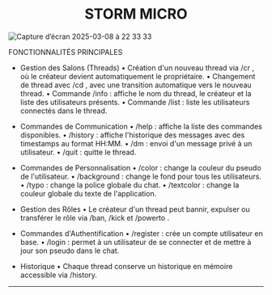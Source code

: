 <h1 align="center">
STORM MICRO
</h1>

![Capture d’écran 2025-03-08 à 22 33 33](https://github.com/user-attachments/assets/815bd523-668d-4025-abb1-f5903e4fa1b4)


 FONCTIONNALITÉS PRINCIPALES

- Gestion des Salons (Threads)
  • Création d'un nouveau thread via /cr <nom> <pass>, où le créateur devient automatiquement le propriétaire.
  • Changement de thread avec /cd <nom> <pass>, avec une transition automatique vers le nouveau thread.
  • Commande /info : affiche le nom du thread, le créateur et la liste des utilisateurs présents.
  • Commande /list : liste les utilisateurs connectés dans le thread.

- Commandes de Communication
  • /help : affiche la liste des commandes disponibles.
  • /history : affiche l'historique des messages avec des timestamps au format HH:MM.
  • /dm <pseudo> <message> : envoi d'un message privé à un utilisateur.
  • /quit : quitte le thread.

- Commandes de Personnalisation
  • /color <couleur> : change la couleur du pseudo de l'utilisateur.
  • /background <url> : change le fond pour tous les utilisateurs.
  • /typo <font> : change la police globale du chat.
  • /textcolor <couleur> : change la couleur globale du texte de l'application.

- Gestion des Rôles
  • Le créateur d'un thread peut bannir, expulser ou transférer le rôle via /ban, /kick et /powerto <pseudo>.

- Commandes d'Authentification
  • /register <email> <password> <pseudo> : crée un compte utilisateur en base.
  • /login <email> <password> : permet à un utilisateur de se connecter et de mettre à jour son pseudo dans le chat.

- Historique
  • Chaque thread conserve un historique en mémoire accessible via /history.

--------------------------------------------------
